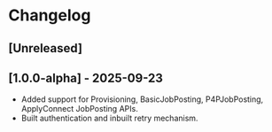 # Changelog

## [Unreleased]

## [1.0.0-alpha] - 2025-09-23

* Added support for Provisioning, BasicJobPosting, P4PJobPosting, ApplyConnect JobPosting APIs.
* Built authentication and inbuilt retry mechanism.

